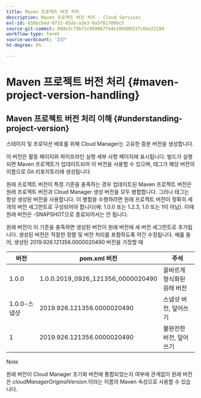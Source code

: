 ```yaml
---
title: Maven 프로젝트 버전 처리
description: Maven 프로젝트 버전 처리 - Cloud Services
exl-id: 658bcbed-0733-45da-a3e3-9a5f817099c5
source-git-commit: 90de3cf9bf1c949667f4de109d0b517c6be22184
workflow-type: tm+mt
source-wordcount: '237'
ht-degree: 6%

---
```


# Maven 프로젝트 버전 처리 {#maven-project-version-handling}


## Maven 프로젝트 버전 처리 이해 {#understanding-project-version}

스테이지 및 프로덕션 배포를 위해 Cloud Manager는 고유한 증분 버전을 생성합니다.

이 버전은 활동 페이지와 파이프라인 실행 세부 사항 페이지에 표시됩니다. 빌드가 실행되면 Maven 프로젝트가 업데이트되어 이 버전을 사용할 수 있으며, 태그가 해당 버전의 이름으로 Git 리포지토리에 생성됩니다.

원래 프로젝트 버전이 특정 기준을 충족하는 경우 업데이트된 Maven 프로젝트 버전은 원래 프로젝트 버전과 Cloud Manager 생성 버전을 모두 병합합니다. 그러나 태그는 항상 생성된 버전을 사용합니다. 이 병합을 수행하려면 원래 프로젝트 버전이 정확히 세 개의 버전 세그먼트로 구성되어야 합니다(예: 1.0.0 또는 1.2.3, 1.0 또는 1이 아님). 이때 원래 버전은 -SNAPSHOT으로 종료되어서는 안 됩니다.

원래 버전이 이 기준을 충족하면 생성된 버전이 원래 버전에 새 버전 세그먼트로 추가됩니다. 생성된 버전은 적절한 정렬 및 버전 처리를 포함하도록 약간 수정됩니다. 예를 들어, 생성된 2019.926.121356.0000020490 버전을 가정할 때

| **버전** | **pom.xml 버전** | **주석** |
|---|---|---|
| 1.0.0 | 1.0.0.2019_0926_121356_0000020490 | 올바르게 형식화된 원래 버전 |
| 1.0.0-스냅샷 | 2019.926.121356.0000020490 | 스냅샷 버전, 덮어쓰기 |
| 1 | 2019.926.121356.0000020490 | 불완전한 버전, 덮어쓰기 |

>[!NOTE]
>
>원래 버전이 Cloud Manager 초기화 버전에 통합되었는지 여부에 관계없이 원래 버전은 *cloudManagerOriginalVersion.*&#x200B;이라는 이름의 Maven 속성으로 사용할 수 있습니다.

